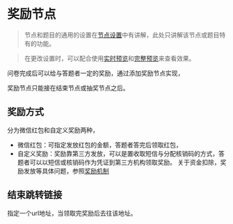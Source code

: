 # 奖励节点

> 节点和题目的通用的设置在[节点设置](../node-setting/concept.md)中有讲解，此处只讲解该节点或题目特有的功能。

> 在更改设置时，可以配合使用[实时预览](../preview/realtime.md)和[完整预览](../preview/full.md)来查看效果。

问卷完成后可以给与答题者一定的奖励，通过添加奖励节点实现，

奖励节点只能接在结束节点或抽奖节点之后。

## 奖励方式
分为微信红包和自定义奖励两种，
+ 微信红包：可指定发放红包的金额，答题者答完后领取红包，
+ 自定义奖励：奖励靠第三方发放，可以是置收取短信与分配核销码的方式，答题者可以以短信或核销码作为凭证到第三方机构领取奖励。
关于资金扣除，奖励发放等具体问题，参照[奖励机制](../advance-topic/reward.md)


## 结束跳转链接
指定一个url地址，当领取完奖励后去往该地址。